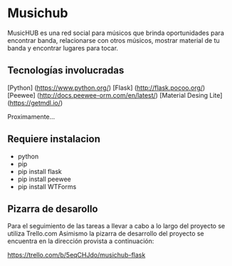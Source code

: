 Musichub 
==========

MusicHUB es una red social para músicos que brinda oportunidades para encontrar banda, relacionarse con otros músicos, mostrar material de tu banda y encontrar lugares para tocar.


Tecnologías involucradas
--------------------

[Python] (https://www.python.org/)
[Flask] (http://flask.pocoo.org/)
[Peewee] (http://docs.peewee-orm.com/en/latest/)
[Material Desing Lite] (https://getmdl.io/)

Proximamente...


Requiere instalacion
--------------------
+ python
+ pip
+ pip install flask
+ pip install peewee
+ pip install WTForms

Pizarra de desarollo
--------------------

Para el seguimiento de las tareas a llevar a cabo a lo largo del proyecto se utiliza Trello.com Asimismo la pizarra de desarrollo del proyecto se encuentra en la dirección provista a continuación:

https://trello.com/b/5eqCHJdo/musichub-flask
